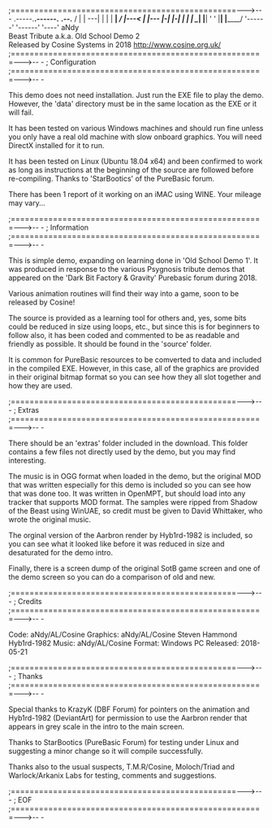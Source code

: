  
;================================================--->-- -
        .-----.______.------.______ ____.--.____ 
       /      |      |   ---|      |    |  |  __|
     _/   |---<   |  |---   |-|  |-|  |    |  ___|_
     \________|      |______| '  ' |__|    |______/
              '------'      '------'  '----' aNdy  
                    Beast Tribute
               a.k.a. Old School Demo 2               
          Released by Cosine Systems in 2018
              http://www.cosine.org.uk/ 
;======================================================--->-- -
; Configuration      
;======================================================--->-- -

 This demo does not need installation. Just run the EXE file
 to play the demo.  However, the 'data' directory must be
 in the same location as the EXE or it will fail.
 
 It has been tested on various Windows machines and should run
 fine unless you only have a real old machine with slow
 onboard graphics. You will need DirectX installed for
 it to run.
 
 It has been tested on Linux (Ubuntu 18.04 x64) and been
 confirmed to work as long as instructions at the beginning
 of the source are followed before re-compiling. Thanks to
 'StarBootics' of the PureBasic forum.
 
 There has been 1 report of it working on an iMAC using WINE.
 Your mileage may vary...
 
;======================================================--->-- -
; Information      
;======================================================--->-- -

 This is  simple demo, expanding on learning done in 'Old
 School Demo 1'.  It was produced in response to the various
 Psygnosis tribute demos that appeared on the 'Dark Bit
 Factory & Gravity' Purebasic forum during 2018.
 
 Various animation routines will find their way into
 a game, soon to be released by Cosine!

 The source is provided as a learning tool for others and,
 yes, some bits could be reduced in size using loops, etc.,
 but since this is for beginners to follow also, it
 has been coded and commented to be as readable and 
 friendly as possible.  It should be found in the 'source'
 folder.
 
 It is common for PureBasic resources to be comverted to
 data and included in the compiled EXE.  However, in this
 case, all of the graphics are provided in their original
 bitmap format so you can see how they all slot together
 and how they are used.
 
;================================================--->-- -
; Extras    
;======================================================--->-- -

 There should be an 'extras' folder included in the
 download. This folder contains a few files not directly
 used by the demo, but you may find interesting.
 
 The music is in OGG format when loaded in the demo, but the
 original MOD that was written especially for this demo is
 included so you can see how that was done too. It
 was written in OpenMPT, but should load into any tracker
 that supports MOD format.  The samples were ripped from
 Shadow of the Beast using WinUAE, so credit must be
 given to David Whittaker, who wrote the original music.
 
 The orginal version of the Aarbron render by Hyb1rd-1982
 is included, so you can see what it looked like before it
 was reduced in size and desaturated for the demo intro.
 
 Finally, there is a screen dump of the original SotB
 game screen and one of the demo screen so you can do a
 comparison of old and new.

;================================================--->-- -
; Credits      
;======================================================--->-- -

 Code:		aNdy/AL/Cosine
 Graphics:	aNdy/AL/Cosine 
		    Steven Hammond
		    Hyb1rd-1982
 Music:		aNdy/AL/Cosine
 Format:	Windows PC
 Released:	2018-05-21
 
;================================================--->-- -
; Thanks      
;======================================================--->-- -

 Special thanks to KrazyK (DBF Forum) for pointers on the
 animation and Hyb1rd-1982 (DeviantArt) for permission to
 use the Aarbron render that appears in grey scale in the
 intro to the main screen.
 
 Thanks to StarBootics (PureBasic Forum) for testing
 under Linux and suggesting a minor change so it
 will compile successfully.
 
 Thanks also to the usual suspects, T.M.R/Cosine,
 Moloch/Triad and Warlock/Arkanix Labs for testing,
 comments and suggestions.

;================================================--->-- -
; EOF      
;======================================================--->-- -            